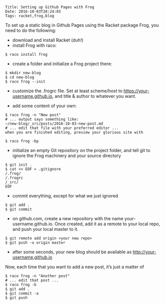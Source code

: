     Title: Setting up Github Pages with Frog
    Date: 2016-10-03T20:24:03
    Tags: racket,frog,blog

To set up a static blog in Github Pages using the Racket package Frog, you need
to do the following:

- download and install Racket (duh!)
- install Frog with raco:

```
$ raco install frog
```


- create a folder and initialize a Frog project there:

```
$ mkdir new-blog
$ cd new-blog
$ raco frog --init
```

- customize the .frogrc file. Set at least scheme/host to https://your-username.github.io, and title & author to whatever you want.

- add some content of your own:

```
$ raco frog -n "New post"
# ... output says something like:
~/new-blog/_src/posts/2016-10-03-new-post.md
# ... edit that file with your preferred editor ...
when you are finished editing, preview your glorious site with

$ raco frog -bp
```

- initialize an empty Git repository on the project folder, and tell git to
  ignore the Frog machinery and your source directory

```
$ git init .
$ cat << EOF > .gitignore
/.frog/
/.frogrc
/_src/
EOF
```

- commit everything, except for what we just ignored

```
$ git add .
$ git commit
```

- on github.com, create a new repository with the name your-username.github.io.
  Once created, add it as a remote to your local repo, and push your local master
  to it.

```
$ git remote add origin <your new repo>
$ git push -u origin master
```

- after some seconds, your new blog should be available as http://your-username.github.io

Now, each time that you want to add a new post, it’s just a matter of

```
$ raco frog -n "Another post"
# ... edit that post ...
$ raco frog -b
$ git add .
$ git commit -a
$ git push
```

